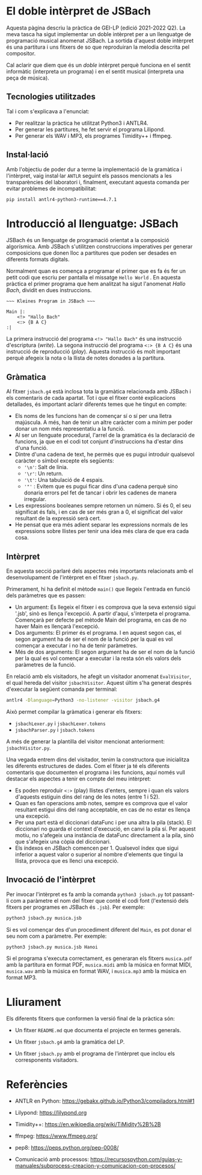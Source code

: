 # El doble intèrpret de JSBach

Aquesta pàgina descriu la pràctica de GEI-LP (edició 2021-2022 Q2). La meva tasca ha sigut implementar un doble intèrpret per a un llenguatge de programació musical anomenat JSBach. La sortida d'aquest doble intèrpret és una partitura i uns fitxers de so que reproduiran la melodia descrita pel compositor.

Cal aclarir que diem que és un *doble* intèrpret perquè funciona en el sentit informàtic (interpreta un programa) i en el sentit musical (interpreta una peça de música).

## Tecnologies utilitzades 
Tal i com s'explicava a l'enunciat:

- Per realitzar la pràctica he utilitzat Python3 i ANTLR4.
- Per generar les partitures, he fet servir el programa Lilipond. 
- Per generar els WAV i MP3, els programes Timidity++ i ffmpeg.

## Instal·lació  

Amb l'objectiu de poder dur a terme la implementació de la gramàtica i l'intèrpret, vaig instal·lar `ANTLR` seguint els passos mencionats a les transparències del laboratori i, finalment, executant aquesta comanda per evitar problemes de incompatibilitat:
```bash
pip install antlr4-python3-runtime==4.7.1
```

# Introducció al llenguatge: JSBach

JSBach és un llenguatge de programació orientat a la composició algorísmica. Amb JSBach s'utilitzen construccions imperatives per generar composicions que donen lloc a partitures que poden ser desades en diferents formats digitals.

Normalment quan es comença a programar el primer que es fa és fer un petit codi que escriu per pantalla el missatge `Hello World` . En aquesta pràctica el primer programa que hem analitzat ha sigut l'anomenat *Hallo Bach*, dividit en dues instruccions. 

```
~~~ Kleines Program in JSBach ~~~

Main |:
    <!> "Hallo Bach"
    <:> {B A C}
:|
```
La primera instrucció del programa `<!> "Hallo Bach"` és una instrucció d'escriptura (*write*). La segona instrucció del programa `<:> {B A C}` és una instrucció de reproducció (*play*). Aquesta instrucció és molt important perquè afegeix la nota o la llista de notes donades a la partitura.  

## Gràmatica

Al fitxer `jsbach.g4` està inclosa tota la gramàtica relacionada amb JSBach i els comentaris de cada apartat. Tot i que el fitxer conté explicacions detallades, és important aclarir diferents temes que he tingut en compte:
- Els noms de les funcions han de començar sí o sí per una lletra majúscula. A més, han de tenir un altre caràcter com a mínim per poder donar un nom més representatiu a la funció.
- Al ser un llenguate procedural, l'arrel de la gramàtica és la declaració de funcions, ja que en el codi tot conjunt d'instruccions ha d'estar dins d'una funció.
- Dintre d'una cadena de text, he permès que es pugui introduir qualsevol caràcter o símbol excepte els següents:
  - `'\n'`: Salt de línia.
  - `'\r'`: Un return.
  - `'\t'`: Una tabulació de 4 espais.
  - `'"'` : Evitem que es pugui ficar dins d'una cadena perquè sino donaria errors pel fet de tancar i obrir les cadenes de manera irregular.
- Les expressions booleanes sempre retornen un número. Si és 0, el seu significat és fals, i en cas de ser més gran a 0, el significat del valor resultant de la expressió serà cert.
- He pensat que era més adient separar les expressions normals de les expressions sobre llistes per tenir una idea més clara de que era cada cosa.

## Intèrpret

En aquesta secció parlaré dels aspectes més importants  relacionats amb el desenvolupament de l'intèrpret en el fitxer `jsbach.py`. 

Primerament, hi ha definit el mètode `main()` que llegeix l'entrada en funció dels paràmetres que es passen:

- Un argument: Es llegeix el fitxer i es comprova que la seva extensió sigui '.jsb', sinò es llença l'excepció. A partir d'aquí, s'interpeta el programa. Començarà per defecte pel mètode Main del programa, en cas de no haver Main es llençarà l'excepció.
- Dos arguments: El primer és el programa. I en aquest segon cas, el segon argument ha de ser el nom de la funció per la qual es vol començar a executar i no ha de tenir paràmetres.
- Més de dos arguments: El segon argument ha de ser el nom de la funció per la qual es vol començar a executar i la resta són els valors dels paràmetres de la funció.

En relació amb els visitadors, he afegit un visitador anomenat `EvalVisitor`, el qual hereda del visitor `jsbachVisitor`. Aquest últim s'ha generat després d'executar la següent comanda per terminal:

```bash 
antlr4 -Dlanguage=Python3 -no-listener -visitor jsbach.g4
```
Això permet compilar la gràmatica i generar els fitxers:
- `jsbachLexer.py` i `jsbachLexer.tokens` 
- `jsbachParser.py` i `jsbach.tokens`
 
A més de generar la plantilla del visitor mencionat anteriorment: `jsbachVisitor.py`.

Una vegada entrem dins del visitador, tenim la constructora que inicialitza les diferents estructures de dades. Com el fitxer ja té els diferents comentaris que documenten el programa i les funcions, aquí només vull destacar  els aspectes a tenir en compte del meu intèrpret:
- Es poden reproduir `<:>` (play) llistes d'enters, sempre i quan els valors d'aquests estiguin dins del rang de les notes (entre 1 i 52).
- Quan es fan operacions amb notes, sempre es comprova que el valor resultant estigui dins del rang acceptable, en cas de no estar es llença una excepció.
- Per una part està el diccionari dataFunc i per una altra la pila (stack). El diccionari no guarda el context d'execució, en canvi la pila sí. Per aquest motiu, no s'afegeix una instància de dataFunc directament a la pila, sinò que s'afegeix una còpia del diccionari.
- Els índexos en JSBach comencen per 1. Qualsevol índex que sigui inferior a aquest valor o superior al nombre d'elements que tingui la llista, provoca que es llenci una excepció.
## Invocació de l'intèrpret

Per invocar l'intèrpret es fa amb la comanda `python3 jsbach.py` tot
passant-li com a paràmetre el nom del fitxer que conté el codi font
(l'extensió dels fitxers per programes en JSBach és `.jsb`). Per exemple:

```bash
python3 jsbach.py musica.jsb
```

Si es vol començar des d'un procediment diferent del `Main`, es pot donar el seu nom com a paràmetre. Per exemple:

```bash
python3 jsbach.py musica.jsb Hanoi
```

Si el programa s'executa correctament, es generaran els fitxers
`musica.pdf` amb la partitura en format PDF,
`musica.midi` amb la música en format MIDI,
`musica.wav` amb la música en format WAV,
i
`musica.mp3` amb la música en format MP3.



# Lliurament

Els diferents fitxers que conformen la versió final de la pràctica són:

- Un fitxer `README.md` que documenta el projecte en termes generals.

- Un fitxer `jsbach.g4` amb la gramàtica del LP.

- Un fitxer `jsbach.py` amb el programa de l'intèrpret que inclou els corresponents visitadors.



# Referències

- ANTLR en Python: https://gebakx.github.io/Python3/compiladors.html#1

- Lilypond: https://lilypond.org

- Timidity++: https://en.wikipedia.org/wiki/TiMidity%2B%2B

- ffmpeg: https://www.ffmpeg.org/

- pep8: https://peps.python.org/pep-0008/

- Comunicació amb processos: https://recursospython.com/guias-y-manuales/subprocess-creacion-y-comunicacion-con-procesos/